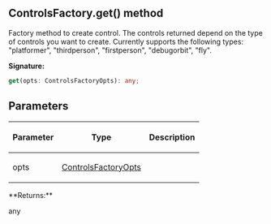 
## ControlsFactory.get() method

Factory method to create control. The controls returned depend on the type of controls you want to create. Currently supports the following types: "platformer", "thirdperson", "firstperson", "debugorbit", "fly".

**Signature:**

```typescript
get(opts: ControlsFactoryOpts): any;
```

## Parameters

<table><thead><tr><th>

Parameter


</th><th>

Type


</th><th>

Description


</th></tr></thead>
<tbody><tr><td>

opts


</td><td>

[ControlsFactoryOpts](/reference/controlsfactoryopts.md)


</td><td>


</td></tr>
</tbody></table>
**Returns:**

any


